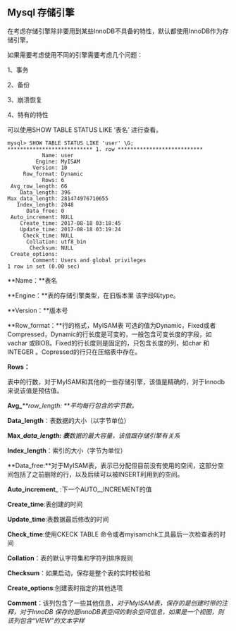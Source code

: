 ## Mysql 存储引擎

在考虑存储引擎除非要用到某些InnoDB不具备的特性，默认都使用InnoDB作为存储引擎。

如果需要考虑使用不同的引擎需要考虑几个问题：

1、事务

2、备份

3、崩溃恢复

4、特有的特性



可以使用SHOW TABLE STATUS LIKE ‘表名’ 进行查看。

```
mysql> SHOW TABLE STATUS LIKE 'user' \G;
*************************** 1. row ***************************
           Name: user
         Engine: MyISAM
        Version: 10
     Row_format: Dynamic
           Rows: 6
 Avg_row_length: 66
    Data_length: 396
Max_data_length: 281474976710655
   Index_length: 2048
      Data_free: 0
 Auto_increment: NULL
    Create_time: 2017-08-18 03:18:45
    Update_time: 2017-08-18 03:19:24
     Check_time: NULL
      Collation: utf8_bin
       Checksum: NULL
 Create_options:
        Comment: Users and global privileges
1 row in set (0.00 sec)
```

**Name：**表名

**Engine：**表的存储引擎类型，在旧版本里 该字段叫type。

**Version：**版本号

**Row\_format：**行的格式，MyISAM表 可选的值为Dynamic，Fixed或者Compressed，Dynamic的行长度是可变的，一般包含可变长度的字段，如vachar 或BlOB。Fixed的行长度则是固定的，只包含长度的列，如char 和INTEGER 。Copressed的行只在压缩表中存在。

**Rows：**

表中的行数，对于MyISAM和其他的一些存储引擎，该值是精确的，对于Innodb 来说该值是预估值。

**Avg\_**_**row\_length: **平均每行包含的字节数。_

**Data\_length**：表数据的大小（以字节单位）

**Max\_**_**data\_length: 表**数据的最大容量，该值跟存储引擎有关系_

**Index\_length**：索引的大小（字节为单位）

**Data\_free:**对于MyISAM表，表示已分配但目前没有使用的空间，这部分空间包括了之前删除的行，以及后续可以被INSERT利用到的空间。

**Auto\_increment**_ :下一个AUTO_\_INCREMENT的值

**Create\_time**:表创建的时间

**Update\_time**:表数据最后修改的时间

**Check\_time**:使用CKECK TABLE 命令或者myisamchk工具最后一次检查表的时间

**Collation**：表的默认字符集和字符列排序规则

**Checksum**：如果启动，保存是整个表的实时校验和

**Create\_options**:创建表时指定的其他选项

**Comment**：该列包含了一些其他信息，_对于MyISAM表，保存的是创建时带的注释，对于InnoDB 保存的是innoDB表空间的剩余空间信息，如果是一个视图，则该列包含“VIEW”的文本字样_

